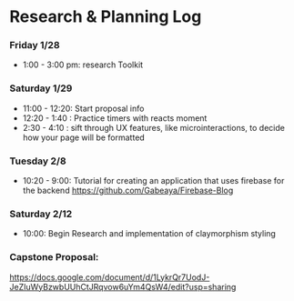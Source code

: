 # Research & Planning Log
### Friday 1/28
* 1:00 - 3:00 pm: research Toolkit 

### Saturday 1/29
* 11:00 - 12:20: Start proposal info
* 12:20 - 1:40 : Practice timers with reacts moment
* 2:30 - 4:10 : sift through UX features, like microinteractions, to decide how your page will be formatted

### Tuesday 2/8
* 10:20 - 9:00: Tutorial for creating an application that uses firebase for the backend https://github.com/Gabeaya/Firebase-Blog

### Saturday 2/12
* 10:00: Begin Research and implementation of claymorphism styling



### Capstone Proposal:
https://docs.google.com/document/d/1LykrQr7UodJ-JeZIuWyBzwbUUhCtJRqvow6uYm4QsW4/edit?usp=sharing
